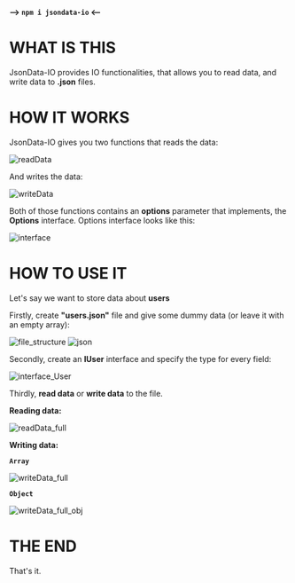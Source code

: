 **--> `npm i jsondata-io` <--**

# WHAT IS THIS

JsonData-IO provides IO functionalities, that allows you to read data, and write data to **.json** files.

# HOW IT WORKS

JsonData-IO gives you two functions that reads the data:

![readData](https://user-images.githubusercontent.com/75639924/202826237-0555b0cd-87fb-4bf0-8b85-3d01b07e300c.png)

And writes the data:

![writeData](https://user-images.githubusercontent.com/75639924/202826252-5f59648e-3a56-4449-a68e-647b446e0854.png)

Both of those functions contains an **options** parameter that implements, the **Options** interface.
Options interface looks like this:

![interface](https://user-images.githubusercontent.com/75639924/202826263-3b864077-3d45-404e-bbe7-ddc98a0daba6.png)

# HOW TO USE IT

Let's say we want to store data about **users**

Firstly, create **"users.json"** file and give some dummy data (or leave it with an empty array):

![file_structure](https://user-images.githubusercontent.com/75639924/202826281-362ff2bd-1e0c-4bd3-ae52-fc3941aecf8a.png)
![json](https://user-images.githubusercontent.com/75639924/202826289-c72c17c0-8bb8-4dd6-91c6-4443f0fed374.png)

Secondly, create an **IUser** interface and specify the type for every field:

![interface_User](https://user-images.githubusercontent.com/75639924/202826312-1854f396-561f-43e9-8fbd-641ef773a222.png)

Thirdly, **read data** or **write data** to the file.

**Reading data:**

![readData_full](https://user-images.githubusercontent.com/75639924/202901285-a8c19cc3-c7b8-4cac-86f4-dbf68c5586a7.png)

**Writing data:**

**`Array`**

![writeData_full](https://user-images.githubusercontent.com/75639924/202826517-af259bde-0898-41f7-9e4c-e31046db336a.png)

**`Object`**

![writeData_full_obj](https://user-images.githubusercontent.com/75639924/202826537-85865450-944d-4e54-8ede-1fd1c791acc3.png)

# THE END

That's it.
